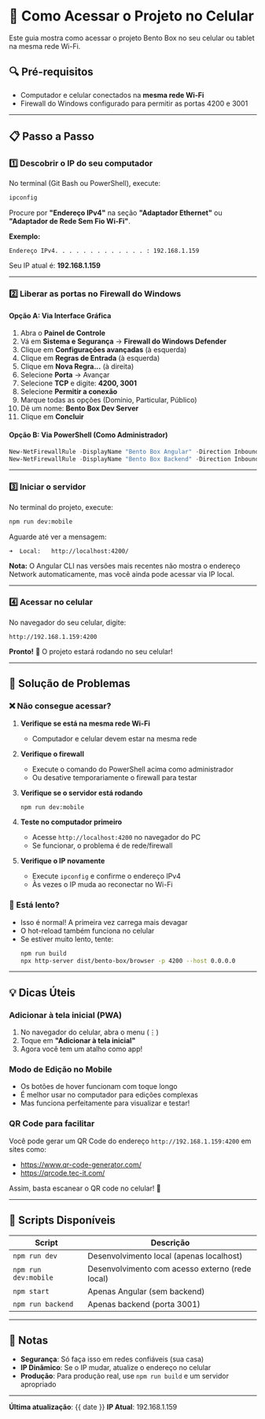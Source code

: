 # 📱 Como Acessar o Projeto no Celular

Este guia mostra como acessar o projeto Bento Box no seu celular ou tablet na mesma rede Wi-Fi.

## 🔍 Pré-requisitos

- Computador e celular conectados na **mesma rede Wi-Fi**
- Firewall do Windows configurado para permitir as portas 4200 e 3001

---

## 📋 Passo a Passo

### 1️⃣ Descobrir o IP do seu computador

No terminal (Git Bash ou PowerShell), execute:

```bash
ipconfig
```

Procure por **"Endereço IPv4"** na seção **"Adaptador Ethernet"** ou **"Adaptador de Rede Sem Fio Wi-Fi"**.

**Exemplo:**

```
Endereço IPv4. . . . . . . . . . . . . : 192.168.1.159
```

Seu IP atual é: **192.168.1.159**

---

### 2️⃣ Liberar as portas no Firewall do Windows

#### Opção A: Via Interface Gráfica

1. Abra o **Painel de Controle**
2. Vá em **Sistema e Segurança** → **Firewall do Windows Defender**
3. Clique em **Configurações avançadas** (à esquerda)
4. Clique em **Regras de Entrada** (à esquerda)
5. Clique em **Nova Regra...** (à direita)
6. Selecione **Porta** → Avançar
7. Selecione **TCP** e digite: **4200, 3001**
8. Selecione **Permitir a conexão**
9. Marque todas as opções (Domínio, Particular, Público)
10. Dê um nome: **Bento Box Dev Server**
11. Clique em **Concluir**

#### Opção B: Via PowerShell (Como Administrador)

```powershell
New-NetFirewallRule -DisplayName "Bento Box Angular" -Direction Inbound -LocalPort 4200 -Protocol TCP -Action Allow
New-NetFirewallRule -DisplayName "Bento Box Backend" -Direction Inbound -LocalPort 3001 -Protocol TCP -Action Allow
```

---

### 3️⃣ Iniciar o servidor

No terminal do projeto, execute:

```bash
npm run dev:mobile
```

Aguarde até ver a mensagem:

```
➜  Local:   http://localhost:4200/
```

**Nota:** O Angular CLI nas versões mais recentes não mostra o endereço Network automaticamente, mas você ainda pode acessar via IP local.

---

### 4️⃣ Acessar no celular

No navegador do seu celular, digite:

```
http://192.168.1.159:4200
```

**Pronto!** 🎉 O projeto estará rodando no seu celular!

---

## 🔧 Solução de Problemas

### ❌ Não consegue acessar?

1. **Verifique se está na mesma rede Wi-Fi**
   - Computador e celular devem estar na mesma rede

2. **Verifique o firewall**
   - Execute o comando do PowerShell acima como administrador
   - Ou desative temporariamente o firewall para testar

3. **Verifique se o servidor está rodando**

   ```bash
   npm run dev:mobile
   ```

4. **Teste no computador primeiro**
   - Acesse `http://localhost:4200` no navegador do PC
   - Se funcionar, o problema é de rede/firewall

5. **Verifique o IP novamente**
   - Execute `ipconfig` e confirme o endereço IPv4
   - Às vezes o IP muda ao reconectar no Wi-Fi

### 🐌 Está lento?

- Isso é normal! A primeira vez carrega mais devagar
- O hot-reload também funciona no celular
- Se estiver muito lento, tente:
  ```bash
  npm run build
  npx http-server dist/bento-box/browser -p 4200 --host 0.0.0.0
  ```

---

## 💡 Dicas Úteis

### Adicionar à tela inicial (PWA)

1. No navegador do celular, abra o menu (⋮)
2. Toque em **"Adicionar à tela inicial"**
3. Agora você tem um atalho como app!

### Modo de Edição no Mobile

- Os botões de hover funcionam com toque longo
- É melhor usar no computador para edições complexas
- Mas funciona perfeitamente para visualizar e testar!

### QR Code para facilitar

Você pode gerar um QR Code do endereço `http://192.168.1.159:4200` em sites como:

- https://www.qr-code-generator.com/
- https://qrcode.tec-it.com/

Assim, basta escanear o QR code no celular! 📱

---

## 🚀 Scripts Disponíveis

| Script               | Descrição                                       |
| -------------------- | ----------------------------------------------- |
| `npm run dev`        | Desenvolvimento local (apenas localhost)        |
| `npm run dev:mobile` | Desenvolvimento com acesso externo (rede local) |
| `npm start`          | Apenas Angular (sem backend)                    |
| `npm run backend`    | Apenas backend (porta 3001)                     |

---

## 📝 Notas

- **Segurança**: Só faça isso em redes confiáveis (sua casa)
- **IP Dinâmico**: Se o IP mudar, atualize o endereço no celular
- **Produção**: Para produção real, use `npm run build` e um servidor apropriado

---

**Última atualização**: {{ date }}
**IP Atual**: 192.168.1.159
